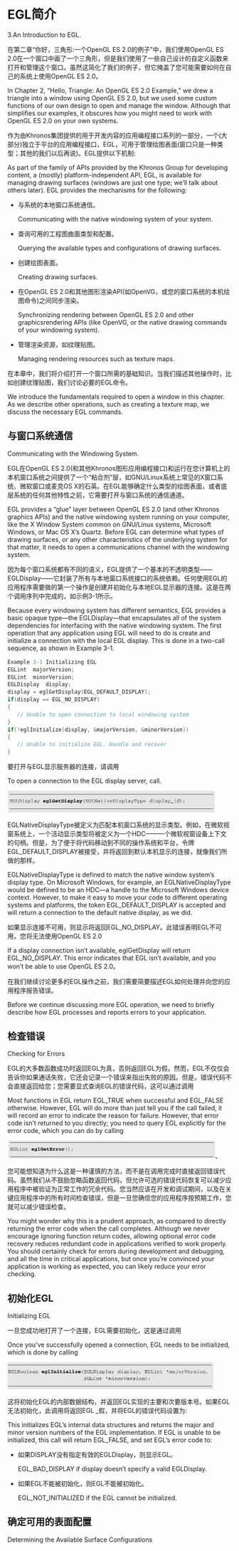 # EGL简介

3.An Introduction to EGL.

在第二章“你好，三角形:一个OpenGL  ES 2.0的例子”中，我们使用OpenGL ES  2.0在一个窗口中画了一个三角形，但是我们使用了一些自己设计的自定义函数来打开和管理这个窗口。虽然这简化了我们的例子，但它掩盖了您可能需要如何在自己的系统上使用OpenGL  ES 2.0。

In Chapter 2, “Hello, Triangle: An OpenGL ES 2.0 Example,” we drew a triangle  into a window using OpenGL ES 2.0, but we used some custom functions of our own  design to open and manage the window. Although that simplifies our examples, it  obscures how you might need to work with OpenGL ES 2.0 on your own  systems.

作为由Khronos集团提供的用于开发内容的应用编程接口系列的一部分，一个(大部分)独立于平台的应用编程接口，EGL，可用于管理绘图表面(窗口只是一种类型；其他的我们以后再说)。EGL提供以下机制:

As part of the family of APIs provided by the Khronos Group for developing  content, a (mostly) platform-independent API, EGL, is available for managing  drawing surfaces (windows are just one type; we’ll talk about others later). EGL  provides the mechanisms for the following:

- 与系统的本地窗口系统通信。

  Communicating with the native windowing system of your system.

- 查询可用的工程图曲面类型和配置。

  Querying the available types and configurations of drawing surfaces.

- 创建绘图表面。

  Creating drawing surfaces.

- 在OpenGL  ES 2.0和其他图形渲染API(如OpenVG，或您的窗口系统的本机绘图命令)之间同步渲染。

  Synchronizing rendering between OpenGL ES 2.0 and other graphicsrendering APIs  (like OpenVG, or the native drawing commands of your windowing  system).

- 管理渲染资源，如纹理贴图。

  Managing rendering resources such as texture maps.

在本章中，我们将介绍打开一个窗口所需的基础知识。当我们描述其他操作时，比如创建纹理贴图，我们讨论必要的EGL命令。

We introduce the fundamentals required to open a window in this chapter. As we  describe other operations, such as creating a texture map, we discuss the  necessary EGL commands.

## 与窗口系统通信

Communicating with the Windowing System.

EGL在OpenGL  ES  2.0(和其他Khronos图形应用编程接口)和运行在您计算机上的本机窗口系统之间提供了一个“粘合剂”层，如GNU/Linux系统上常见的X窗口系统、微软窗口或麦克OS  X的石英。在EGL能够确定什么类型的绘图表面，或者底层系统的任何其他特性之前，它需要打开与窗口系统的通信通道。

EGL provides a “glue” layer between OpenGL ES 2.0 (and other Khronos graphics  APIs) and the native windowing system running on your computer, like the X  Window System common on GNU/Linux systems, Microsoft Windows, or Mac OS X’s  Quartz. Before EGL can determine what types of drawing surfaces, or any other  characteristics of the underlying system for that matter, it needs to open a  communications channel with the windowing system.

因为每个窗口系统都有不同的语义，EGL提供了一个基本的不透明类型——EGLDisplay——它封装了所有与本地窗口系统接口的系统依赖。任何使用EGL的应用程序需要做的第一个操作是创建并初始化与本地EGL显示器的连接。这是在两个调用序列中完成的，如示例3-1所示。

Because every windowing system has different semantics, EGL provides a basic  opaque type—the EGLDisplay—that encapsulates all of the system dependencies for  interfacing with the native windowing system. The first operation that any  application using EGL will need to do is create and initialize a connection with  the local EGL display. This is done in a two-call sequence, as shown in Example  3-1.

```c
Example 3-1 Initializing EGL
EGLint  majorVersion;
EGLint  minorVersion;
EGLDisplay  display;
display = eglGetDisplay(EGL_DEFAULT_DISPLAY);
if(display == EGL_NO_DISPLAY)
{
   // Unable to open connection to local windowing system
}
if(!eglInitialize(display, &majorVersion, &minorVersion))
{
   // Unable to initialize EGL. Handle and recover
}
```

要打开与EGL显示服务器的连接，请调用

To open a connection to the EGL display server, call.

<img src="images/image-20210317080356373.png" alt="image-20210317080356373" style="zoom:50%;" />

EGLNativeDisplayType被定义为匹配本机窗口系统的显示类型。例如，在微软视窗系统上，一个活动显示类型将被定义为一个HDC——一个微软视窗设备上下文的句柄。但是，为了便于将代码移动到不同的操作系统和平台，令牌EGL_DEFAULT_DISPLAY被接受，并将返回到默认本机显示的连接，就像我们所做的那样。

EGLNativeDisplayType is defined to match the native window system’s display  type. On Microsoft Windows, for example, an EGLNativeDisplayType would be  defined to be an HDC—a handle to the Microsoft Windows device context. However,  to make it easy to move your code to different operating systems and platforms,  the token EGL_DEFAULT_DISPLAY is accepted and will return a connection to the  default native display, as we did.

如果显示连接不可用，则显示将返回EGL_NO_DISPLAY。此错误表明EGL不可用，您将无法使用OpenGL ES 2.0

If a display connection isn’t available, eglGetDisplay will return  EGL_NO_DISPLAY. This error indicates that EGL isn’t available, and you won’t be  able to use OpenGL ES 2.0。

在我们继续讨论更多的EGL操作之前，我们需要简要描述EGL如何处理并向您的应用程序报告错误。

Before we continue discussing more EGL operation, we need to briefly describe  how EGL processes and reports errors to your application.

## 检查错误

Checking for Errors

EGL的大多数函数成功时返回EGL为真，否则返回EGL为假。然而，EGL不仅仅会告诉你如果通话失败，它还会记录一个错误来指出失败的原因。但是，错误代码不会直接返回给您；您需要显式查询EGL的错误代码，这可以通过调用

Most functions in EGL return EGL_TRUE when successful and EGL_FALSE otherwise.  However, EGL will do more than just tell you if the call failed, it will record  an error to indicate the reason for failure. However, that error code isn’t  returned to you directly; you need to query EGL explicitly for the error code,  which you can do by calling

<img src="images/image-20210317080714968.png" alt="image-20210317080714968" style="zoom:50%;" />、

您可能想知道为什么这是一种谨慎的方法，而不是在调用完成时直接返回错误代码。虽然我们从不鼓励忽略函数返回代码，但允许可选的错误代码恢复可以减少应用程序中被验证为正常工作的冗余代码。您当然应该在开发和调试期间，以及在关键应用程序中的所有时间检查错误，但是一旦您确信您的应用程序按预期工作，您就可以减少错误检查。

You might wonder why this is a prudent approach, as compared to directly  returning the error code when the call completes. Although we never encourage  ignoring function return codes, allowing optional error code recovery reduces  redundant code in applications verified to work properly. You should certainly  check for errors during development and debugging, and all the time in critical  applications, but once you’re convinced your application is working as expected,  you can likely reduce your error checking.

## 初始化EGL

Initializing EGL

一旦您成功地打开了一个连接，EGL需要初始化，这是通过调用

Once you’ve successfully opened a connection, EGL needs to be initialized,  which is done by calling

<img src="images/image-20210317080909770.png" alt="image-20210317080909770" style="zoom:50%;" />

这将初始化EGL的内部数据结构，并返回EGL实现的主要和次要版本号。如果EGL无法初始化，此调用将返回EGL  _假，并将EGL的错误代码设置为:

This initializes EGL’s internal data structures and returns the major and  minor version numbers of the EGL implementation. If EGL is unable to be  initialized, this call will return EGL_FALSE, and set EGL’s error code  to:

- 如果DISPLAY没有指定有效的EGLDisplay，则显示EGL。

  EGL_BAD_DISPLAY if display doesn’t specify a valid EGLDisplay. 

- 如果EGL不能被初始化，则EGL不能被初始化。

  EGL_NOT_INITIALIZED if the EGL cannot be initialized.

## 确定可用的表面配置

Determining the Available Surface Configurations

